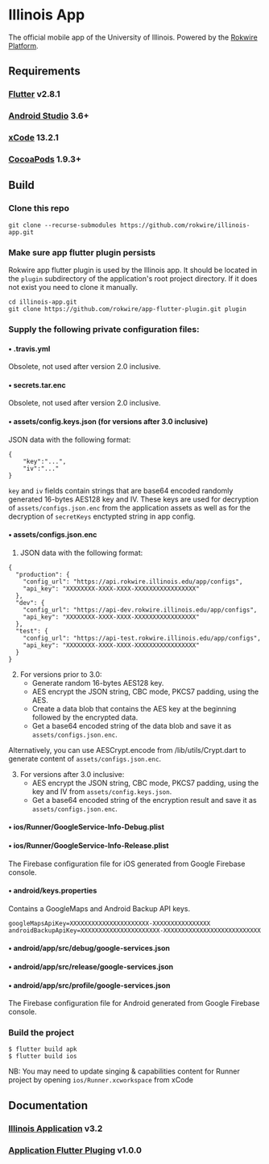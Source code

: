 # Illinois App
The official mobile app of the University of Illinois. Powered by the [Rokwire Platform](https://rokwire.org/).

## Requirements

### [Flutter](https://flutter.dev/docs/get-started/install) v2.8.1

### [Android Studio](https://developer.android.com/studio) 3.6+

### [xCode](https://apps.apple.com/us/app/xcode/id497799835) 13.2.1

### [CocoaPods](https://guides.cocoapods.org/using/getting-started.html) 1.9.3+


## Build

### Clone this repo
```
git clone --recurse-submodules https://github.com/rokwire/illinois-app.git
```

### Make sure app flutter plugin persists
Rokwire app flutter plugin is used by the Illinois app. It should be located in the `plugin` subdirectory of the application's root project directory. If it does not exist you need to clone it manually.
```
cd illinois-app.git
git clone https://github.com/rokwire/app-flutter-plugin.git plugin
```

### Supply the following private configuration files:

#### • .travis.yml
Obsolete, not used after version 2.0 inclusive.

#### • secrets.tar.enc
Obsolete, not used after version 2.0 inclusive.

#### • assets/config.keys.json (for versions after 3.0 inclusive)
JSON data with the following format:
```
{
	"key":"...",
	"iv":"..."
}
```
`key` and `iv` fields contain strings that are base64 encoded randomly generated 16-bytes AES128 key and IV. These keys are used for decryption of `assets/configs.json.enc` from the application assets as well as for the decryption of `secretKeys` enctypted string in app config.

#### • assets/configs.json.enc
1. JSON data with the following format:
```
{
  "production": {
    "config_url": "https://api.rokwire.illinois.edu/app/configs",
    "api_key": "XXXXXXXX-XXXX-XXXX-XXXXXXXXXXXXXXXXX"
  },
  "dev": {
    "config_url": "https://api-dev.rokwire.illinois.edu/app/configs",
    "api_key": "XXXXXXXX-XXXX-XXXX-XXXXXXXXXXXXXXXXX"
  },
  "test": {
    "config_url": "https://api-test.rokwire.illinois.edu/app/configs",
    "api_key": "XXXXXXXX-XXXX-XXXX-XXXXXXXXXXXXXXXXX"
  }
}
```
2. For versions prior to 3.0:
   - Generate random 16-bytes AES128 key.
   - AES encrypt the JSON string, CBC mode, PKCS7 padding, using the AES.
   - Create a data blob that contains the AES key at the beginning followed by the encrypted data.
   - Get a base64 encoded string of the data blob and save it as `assets/configs.json.enc`.

Alternatively, you can use AESCrypt.encode from /lib/utils/Crypt.dart to generate content of `assets/configs.json.enc`.

3. For versions after 3.0 inclusive:
   - AES encrypt the JSON string, CBC mode, PKCS7 padding, using the key and IV from `assets/config.keys.json`.
   - Get a base64 encoded string of the encryption result and save it as `assets/configs.json.enc`.

#### • ios/Runner/GoogleService-Info-Debug.plist
#### • ios/Runner/GoogleService-Info-Release.plist

The Firebase configuration file for iOS generated from Google Firebase console.

#### • android/keys.properties
Contains a GoogleMaps and Android Backup API keys.
```
googleMapsApiKey=XXXXXXXXXXXXXXXXXXXXXX-XXXXXXXXXXXXXXXX
androidBackupApiKey=XXXXXXXXXXXXXXXXXXXXXX-XXXXXXXXXXXXXXXXXXXXXXXXXXX
```

#### • android/app/src/debug/google-services.json
#### • android/app/src/release/google-services.json
#### • android/app/src/profile/google-services.json
The Firebase configuration file for Android generated from Google Firebase console.

### Build the project

```
$ flutter build apk
$ flutter build ios
```
NB: You may need to update singing & capabilities content for Runner project by opening `ios/Runner.xcworkspace` from xCode

## Documentation

### [Illinois Application](https://github.com/rokwire/illinois-app/wiki) v3.2

### [Application Flutter Pluging](https://github.com/rokwire/app-flutter-plugin/wiki) v1.0.0
